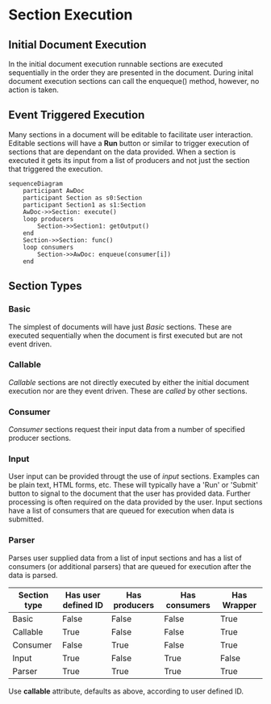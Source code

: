 Section Execution
=================

Initial Document Execution
--------------------------

In the initial document execution runnable sections are executed sequentially in the order they are presented in the document. During inital document execution sections can call the enqueque() method, however, no action is taken.

Event Triggered Execution
-------------------------

Many sections in a document will be editable to facilitate user interaction. Editable sections will have a **Run** button or similar to trigger execution of sections that are dependant on the data provided. When a section is executed it gets its input from a list of producers and not just the section that triggered the execution.

```mermaid
sequenceDiagram
    participant AwDoc
    participant Section as s0:Section
    participant Section1 as s1:Section
    AwDoc->>Section: execute()
    loop producers
        Section->>Section1: getOutput()
    end
    Section->>Section: func()
    loop consumers
        Section->>AwDoc: enqueue(consumer[i])
    end
```

Section Types
-------------

### Basic

The simplest of documents will have just *Basic* sections. These are executed sequentially when the document is first executed but are not event driven.

### Callable

*Callable* sections are not directly executed by either the initial document execution nor are they event driven. These are *called* by other sections.

### Consumer

*Consumer* sections request their input data from a number of specified producer sections.

### Input

User input can be provided througt the use of *input* sections. Examples can be plain text, HTML forms, etc. These will typically have a 'Run' or 'Submit' button to signal to the document that the user has provided data. Further processing is often required on the data provided by the user. Input sections have a list of consumers that are queued for execution when data is submitted.

### Parser

Parses user supplied data from a list of input sections and has a list of consumers (or additional parsers) that are queued for execution after the data is parsed.


| Section type  | Has user defined ID | Has producers | Has consumers | Has Wrapper |
| ------------- | ------------------- | ------------- | ------------- | ------------|
| Basic         | False               | False         | False         | True        |
| Callable      | True                | False         | False         | True        |
| Consumer      | False               | True          | False         | True        |
| Input         | True                | False         | True          | False       |
| Parser        | True                | True          | True          | True        |

Use **callable** attribute, defaults as above, according to user defined ID.